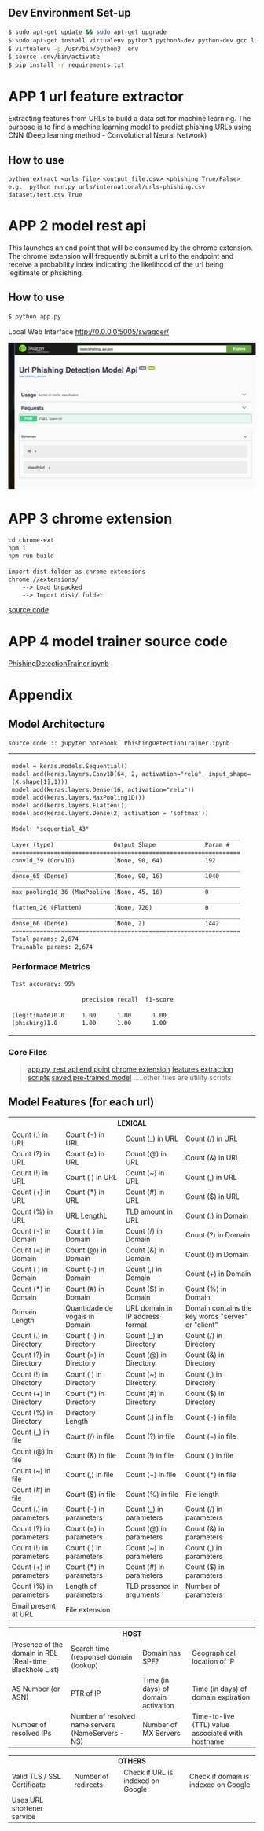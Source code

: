 
## Dev Environment Set-up

```bash
$ sudo apt-get update && sudo apt-get upgrade
$ sudo apt-get install virtualenv python3 python3-dev python-dev gcc libpq-dev libssl-dev libffi-dev build-essentials
$ virtualenv -p /usr/bin/python3 .env
$ source .env/bin/activate
$ pip install -r requirements.txt
```

# **APP 1**  url feature extractor

Extracting features from URLs to build a data set for machine learning. The purpose is to find a machine learning model to predict phishing URLs using CNN (Deep learning method - Convolutional Neural Network)
## How to use
```
python extract <urls_file> <output_file.csv> <phishing True/False>
e.g.  python run.py urls/international/urls-phishing.csv dataset/test.csv True
```

# **APP 2**  model rest api
This launches an end point that will be consumed by the chrome extension. 
The chrome extension will frequently submit a url to the endpoint and receive a probability index indicating the
likelihood of the url being legitimate or phsishing.
## How to use
```bash
$ python app.py
```

Local Web Interface http://0.0.0.0:5005/swagger/   

![alt text](phishing.png)

# **APP 3**  chrome extension
```
cd chrome-ext
npm i
npm run build

import dist folder as chrome extensions
chrome://extensions/
    --> Load Unpacked
    --> Import dist/ folder
```
[source code](chrome-ext/src/background.js)


# **APP 4**  model trainer source code

[PhishingDetectionTrainer.ipynb](PhishingDetectionTrainer.ipynb)



# Appendix 

## Model Architecture
```
source code :: jupyter notebook  PhishingDetectionTrainer.ipynb
```
<table>
<td>

```
model = keras.models.Sequential()
model.add(keras.layers.Conv1D(64, 2, activation="relu", input_shape=(X.shape[1],1)))
model.add(keras.layers.Dense(16, activation="relu"))
model.add(keras.layers.MaxPooling1D())
model.add(keras.layers.Flatten())
model.add(keras.layers.Dense(2, activation = 'softmax'))

Model: "sequential_43"
_________________________________________________________________
Layer (type)                 Output Shape              Param #   
=================================================================
conv1d_39 (Conv1D)           (None, 90, 64)            192       
_________________________________________________________________
dense_65 (Dense)             (None, 90, 16)            1040      
_________________________________________________________________
max_pooling1d_36 (MaxPooling (None, 45, 16)            0         
_________________________________________________________________
flatten_26 (Flatten)         (None, 720)               0         
_________________________________________________________________
dense_66 (Dense)             (None, 2)                 1442      
=================================================================
Total params: 2,674
Trainable params: 2,674
```
### Performace Metrics

```
Test accuracy: 99% 

                    precision recall  f1-score   

(legitimate)0.0     1.00      1.00      1.00       
(phishing)1.0       1.00      1.00      1.00     
```
</td>
</table>

### Core Files
> [app.py, rest api end point](app.py)
> [chrome extension](chrome-ext)
> [features extraction scripts](extract.py)
> [saved pre-trained model](url_phishing.h5)
> .....other files are utility scripts

## Model Features (for each url)
<table>
    <tr>
        <th style="text-align:center" colspan="4">
            <b>LEXICAL</b>
        </th>
    </tr>
    <tr>
        <td>Count (.) in URL</td>
        <td>Count (-) in URL</td>
        <td>Count (_) in URL</td>
        <td>Count (/) in URL</td>
    </tr>
    <tr>
        <td>Count (?) in URL</td>
        <td>Count (=) in URL</td>
        <td>Count (@) in URL</td>
        <td>Count (&) in URL</td>
    </tr>
    <tr>
        <td>Count (!) in URL</td>
        <td>Count ( ) in URL</td>
        <td>Count (~) in URL</td>
        <td>Count (,) in URL</td>
    </tr>
    <tr>
        <td>Count (+) in URL</td>
        <td>Count (*) in URL</td>
        <td>Count (#) in URL</td>
        <td>Count ($) in URL</td>
    </tr>
    <tr>
        <td>Count (%) in URL</td>
        <td>URL LengthL</td>
        <td>TLD amount in URL</td>
        <td>Count (.) in Domain</td>
    </tr>
    <tr>
        <td>Count (-) in Domain</td>
        <td>Count (_) in Domain</td>
        <td>Count (/) in Domain</td>
        <td>Count (?) in Domain</td>
    </tr>
    <tr>
        <td>Count (=) in Domain</td>
        <td>Count (@) in Domain</td>
        <td>Count (&) in Domain</td>
        <td>Count (!) in Domain</td>
    </tr>
    <tr>
        <td>Count ( ) in Domain</td>
        <td>Count (~) in Domain</td>
        <td>Count (,) in Domain</td>
        <td>Count (+) in Domain</td>
    </tr>
    <tr>
        <td>Count (*) in Domain</td>
        <td>Count (#) in Domain</td>
        <td>Count ($) in Domain</td>
        <td>Count (%) in Domain</td>
    </tr>
    <tr>
        <td>Domain Length</td>
        <td>Quantidade de vogais in Domain</td>
        <td>URL domain in IP address format</td>
        <td>Domain contains the key words "server" or "client"</td>
    </tr>
    <tr>
        <td>Count (.) in Directory</td>
        <td>Count (-) in Directory</td>
        <td>Count (_) in Directory</td>
        <td>Count (/) in Directory</td>
    </tr>
    <tr>
        <td>Count (?) in Directory</td>
        <td>Count (=) in Directory</td>
        <td>Count (@) in Directory</td>
        <td>Count (&) in Directory</td>
    </tr>
    <tr>
        <td>Count (!) in Directory</td>
        <td>Count ( ) in Directory</td>
        <td>Count (~) in Directory</td>
        <td>Count (,) in Directory</td>
    </tr>
    <tr>
        <td>Count (+) in Directory</td>
        <td>Count (*) in Directory</td>
        <td>Count (#) in Directory</td>
        <td>Count ($) in Directory</td>
    </tr>
    <tr>
        <td>Count (%) in Directory</td>
        <td>Directory Length</td>
        <td>Count (.) in file</td>
        <td>Count (-) in file</td>
    </tr>
    <tr>
        <td>Count (_) in file</td>
        <td>Count (/) in file</td>
        <td>Count (?) in file</td>
        <td>Count (=) in file</td>
    </tr>
    <tr>
        <td>Count (@) in file</td>
        <td>Count (&) in file</td>
        <td>Count (!) in file</td>
        <td>Count ( ) in file</td>
    </tr>
    <tr>
        <td>Count (~) in file</td>
        <td>Count (,) in file</td>
        <td>Count (+) in file</td>
        <td>Count (*) in file</td>
    </tr>
    <tr>
        <td>Count (#) in file</td>
        <td>Count ($) in file</td>
        <td>Count (%) in file</td>
        <td>File length</td>
    </tr>
    <tr>
        <td>Count (.) in parameters</td>
        <td>Count (-) in parameters</td>
        <td>Count (_) in parameters</td>
        <td>Count (/) in parameters</td>
    </tr>
    <tr>
        <td>Count (?) in parameters</td>
        <td>Count (=) in parameters</td>
        <td>Count (@) in parameters</td>
        <td>Count (&) in parameters</td>
    </tr>
    <tr>
        <td>Count (!) in parameters</td>
        <td>Count ( ) in parameters</td>
        <td>Count (~) in parameters</td>
        <td>Count (,) in parameters</td>
    </tr>
    <tr>
        <td>Count (+) in parameters</td>
        <td>Count (*) in parameters</td>
        <td>Count (#) in parameters</td>
        <td>Count ($) in parameters</td>
    </tr>
    <tr>
        <td>Count (%) in parameters</td>
        <td>Length of parameters</td>
        <td>TLD presence in arguments</td>
        <td>Number of parameters</td>
    </tr>
    <tr>
        <td>Email present at URL</td>
        <td>File extension</td>
    </tr>
</table>

<table>
    <tr>
        <th style="text-align:center" colspan="4">
            <b>HOST</b>
        </th>
    </tr>
    <tr>
        <td>Presence of the domain in RBL (Real-time Blackhole List)</td>
        <td>Search time (response) domain (lookup)</td>
        <td>Domain has SPF?</td>
        <td>Geographical location of IP</td>
    </tr>
    <tr>
        <td>AS Number (or ASN)</td>
        <td>PTR of IP</td>
        <td>Time (in days) of domain activation</td>
        <td>Time (in days) of domain expiration</td>
    </tr>
    <tr>
        <td>Number of resolved IPs</td>
        <td>Number of resolved name servers (NameServers - NS)</td>
        <td>Number of MX Servers</td>
        <td>Time-to-live (TTL) value associated with hostname</td>
    </tr>
</table>

<table>
    <tr>
        <th style="text-align:center" colspan="4">
            <b>OTHERS</b>
        </th>
    </tr>
    <tr>
        <td>Valid TLS / SSL Certificate</td>
        <td>Number of redirects</td>
        <td>Check if URL is indexed on Google</td>
        <td>Check if domain is indexed on Google</td>
    </tr>
    <tr>
        <td>Uses URL shortener service</td>
    </tr>
</table>




